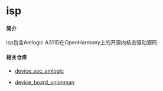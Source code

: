 # isp

#### 简介

isp包含Amlogic A311D在OpenHarmony上的开源内核态驱动源码

#### 相关仓库

* [device_soc_amlogic](https://gitee.com/openharmony/device_soc_amlogic)

* [device_board_unionman](https://gitee.com/openharmony/device_board_unionman)
